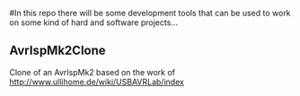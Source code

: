 #In this repo there will be some development tools that can be used to work on some kind of hard and software projects...

## AvrIspMk2Clone
Clone of an AvrIspMk2 based on the work of http://www.ullihome.de/wiki/USBAVRLab/index
